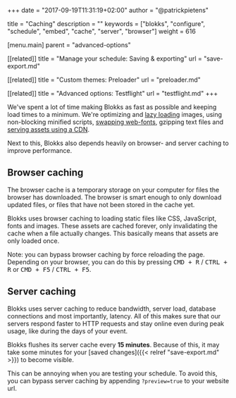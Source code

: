 +++
date            = "2017-09-19T11:31:19+02:00"
author          = "@patrickpietens"

title           = "Caching"
description     = ""
keywords        = ["blokks", "configure", "schedule", "embed", "cache", "server", "browser"]
weight          = 616

[menu.main]
parent          = "advanced-options"

[[related]]
title = "Manage your schedule: Saving & exporting"
url = "save-export.md"

[[related]]
title = "Custom themes: Preloader"
url = "preloader.md"

[[related]]
title = "Advanced options: Testflight"
url = "testflight.md"
+++

We've spent a lot of time making Blokks as fast as possible and keeping load times to a minimum. We're optimizing and [lazy loading](https://www.sitepoint.com/five-techniques-lazy-load-images-website-performance/) images, using non-blocking minified scripts, [swapping web-fonts](https://developer.mozilla.org/en-US/docs/Web/CSS/@font-face/font-display), gzipping text files and [serving assets using a CDN](https://www.cloudflare.com/).

Next to this, Blokks also depends heavily on browser- and server caching to improve performance.

## Browser caching
The browser cache is a temporary storage on your computer for files the browser has downloaded. The browser is smart enough to only download updated files, or files that have not been stored in the cache yet.

Blokks uses browser caching to loading static files like CSS, JavaScript, fonts and images. These assets are cached forever, only invalidating the cache when a file actually changes. This basically means that assets are only loaded once.

<span class='note'>Note: you can bypass browser caching by force reloading the page. Depending on your browser, you can do this by pressing <kbd>CMD + R</kbd> / <kbd>CTRL + R</kbd> or <kbd>CMD + F5</kbd> / <kbd>CTRL + F5</kbd>.</span>

## Server caching
Blokks uses server caching to reduce bandwidth, server load, database connections and most importantly, latency. All of this makes sure that our servers respond faster to HTTP requests and stay online even during peak usage, like during the days of your event.

Blokks flushes its server cache every **15 minutes**. Because of this, it may take some minutes for your [saved changes]({{< relref "save-export.md" >}}) to become visible. 

This can be annoying when you are testing your schedule. To avoid this, you can bypass server caching by appending `?preview=true` to your website url.
